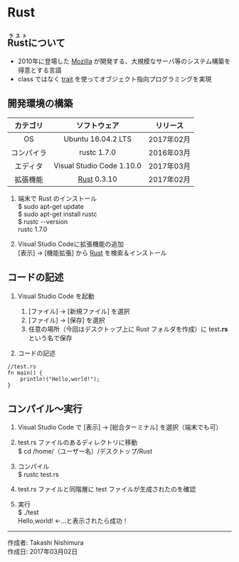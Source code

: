 # Rust

## <ruby>Rust<rt>ラスト</rt></ruby>について

* 2010年に登場した [Mozilla](https://ja.wikipedia.org/wiki/Mozilla_Foundation) が開発する、大規模なサーバ等のシステム構築を得意とする言語
* class ではなく [trait](http://rustbyexample.com/trait.html) を使ってオブジェクト指向プログラミングを実現

## 開発環境の構築

|カテゴリ|ソフトウェア|リリース|
|:--:|:--:|:--:|
|OS|Ubuntu 16.04.2 LTS|2017年02月|
|コンパイラ|rustc 1.7.0|2016年03月|
|エディタ|Visual Studio Code 1.10.0|2017年03月|
|拡張機能|[Rust](https://marketplace.visualstudio.com/items?itemName=kalitaalexey.vscode-rust) 0.3.10|2017年02月|

1. 端末で Rust のインストール  
    $ sudo apt-get update  
    $ sudo apt-get install rustc  
    $ rustc --version  
    rustc 1.7.0

1. Visual Studio Codeに拡張機能の追加  
    [表示] → [機能拡張] から [Rust](https://marketplace.visualstudio.com/items?itemName=kalitaalexey.vscode-rust) を検索＆インストール

## コードの記述

1. Visual Studio Code を起動
    1. [ファイル] → [新規ファイル] を選択
    1. [ファイル] → [保存] を選択
    1. 任意の場所（今回はデスクトップ上に Rust フォルダを作成）に test<b>.rs</b> という名で保存  

1. コードの記述
```
//test.rs
fn main() {
    println!("Hello,world!");
}
```

## コンパイル〜実行

1. Visual Studio Code で [表示] → [総合ターミナル] を選択（端末でも可）

1. test.rs ファイルのあるディレクトリに移動  
$ cd /home/（ユーザー名）/デスクトップ/Rust

1. コンパイル  
$ rustc test.rs

1. test.rs ファイルと同階層に test ファイルが生成されたのを確認

1. 実行  
$ ./test  
Hello,world! ←…と表示されたら成功！  

***
作成者: Takashi Nishimura  
作成日: 2017年03月02日